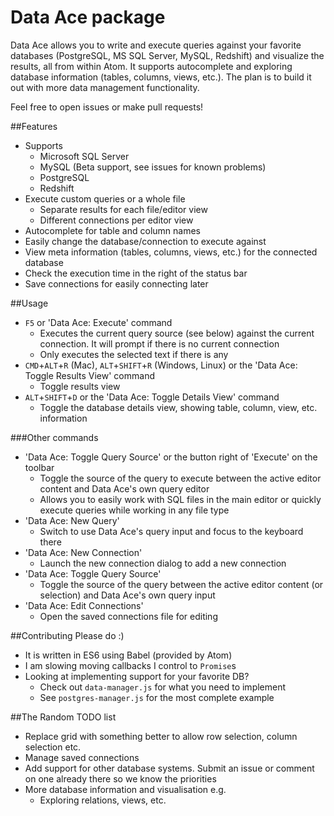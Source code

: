 # Data Ace package

Data Ace allows you to write and execute queries against your favorite databases (PostgreSQL, MS SQL Server, MySQL, Redshift) and visualize the results, all from within Atom. It supports autocomplete and exploring database information (tables, columns, views, etc.). The plan is to build it out with more data management functionality.

Feel free to open issues or make pull requests!

##Features
- Supports
  - Microsoft SQL Server
  - MySQL (Beta support, see issues for known problems)
  - PostgreSQL
  - Redshift
- Execute custom queries or a whole file
  - Separate results for each file/editor view
  - Different connections per editor view
- Autocomplete for table and column names
- Easily change the database/connection to execute against
- View meta information (tables, columns, views, etc.) for the connected database
- Check the execution time in the right of the status bar
- Save connections for easily connecting later

##Usage
- `F5` or 'Data Ace: Execute' command
  - Executes the current query source (see below) against the current connection. It will prompt if there is no current connection
  - Only executes the selected text if there is any
- `CMD`+`ALT`+`R` (Mac), `ALT`+`SHIFT`+`R` (Windows, Linux) or the 'Data Ace: Toggle Results View' command
  - Toggle results view
- `ALT`+`SHIFT`+`D` or the 'Data Ace: Toggle Details View' command
  - Toggle the database details view, showing table, column, view, etc. information

###Other commands
- 'Data Ace: Toggle Query Source' or the button right of 'Execute' on the toolbar
  - Toggle the source of the query to execute between the active editor content and Data Ace's own query editor
  - Allows you to easily work with SQL files in the main editor or quickly execute queries while working in any file type
- 'Data Ace: New Query'
  - Switch to use Data Ace's query input and focus to the keyboard there
- 'Data Ace: New Connection'
  - Launch the new connection dialog to add a new connection
- 'Data Ace: Toggle Query Source'
  - Toggle the source of the query between the active editor content (or selection) and Data Ace's own query input
- 'Data Ace: Edit Connections'
  - Open the saved connections file for editing

##Contributing
Please do :)
- It is written in ES6 using Babel (provided by Atom)
- I am slowing moving callbacks I control to `Promise`s
- Looking at implementing support for your favorite DB?
  - Check out `data-manager.js` for what you need to implement
  - See `postgres-manager.js` for the most complete example

##The Random TODO list
- Replace grid with something better to allow row selection, column selection etc.
- Manage saved connections
- Add support for other database systems. Submit an issue or comment on one already there so we know the priorities
- More database information and visualisation e.g.
  - Exploring relations, views, etc.
